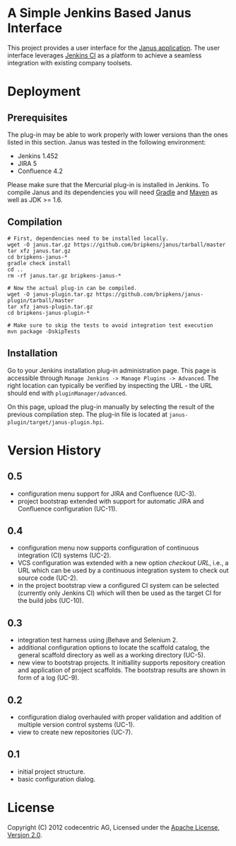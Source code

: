 # A Simple Jenkins Based Janus Interface

This project provides a user interface for the
[Janus application](https://github.com/bripkens/janus). The user
interface leverages [Jenkins CI](http://jenkins-ci.org/) as a platform to
achieve a seamless integration with existing company toolsets.

# Deployment

## Prerequisites

The plug-in may be able to work properly with lower versions than the ones
listed in this section. Janus was tested in the following environment:

 - Jenkins 1.452
 - JIRA 5
 - Confluence 4.2

Please make sure that the Mercurial plug-in is installed in Jenkins. To compile
Janus and its dependencies you will need [Gradle](http://www.gradle.org/) and
[Maven](http://maven.apache.org/) as well as JDK >= 1.6.

## Compilation

    # First, dependencies need to be installed locally.
    wget -O janus.tar.gz https://github.com/bripkens/janus/tarball/master
    tar xfz janus.tar.gz
    cd bripkens-janus-*
    gradle check install
    cd ..
    rm -rf janus.tar.gz bripkens-janus-*

    # Now the actual plug-in can be compiled.
    wget -O janus-plugin.tar.gz https://github.com/bripkens/janus-plugin/tarball/master
    tar xfz janus-plugin.tar.gz
    cd bripkens-janus-plugin-*

    # Make sure to skip the tests to avoid integration test execution
    mvn package -DskipTests

## Installation

Go to your Jenkins installation plug-in administration page. This page is
accessible through `Manage Jenkins -> Manage Plugins -> Advanced`. The right
location can typically be verified by inspecting the URL - the URL should end
with `pluginManager/advanced`.

On this page, upload the plug-in manually by selecting the result of the
previous compilation step. The plug-in file is located at
`janus-plugin/target/janus-plugin.hpi`.

# Version History

## 0.5

 - configuration menu support for JIRA and Confluence (UC-3).
 - project bootstrap extended with support for automatic JIRA and Confluence
   configuration (UC-11).

## 0.4

 - configuration menu now supports configuration of continuous integration (CI)
   systems (UC-2).
 - VCS configuration was extended with a new option *checkout URL*, i.e., a
   URL which can be used by a continuous integration system to check out
   source code (UC-2).
 - in the project bootstrap view a configured CI system can be selected
   (currently only Jenkins CI) which will then be used as the target CI for
   the build jobs (UC-10).

## 0.3

 - integration test harness using jBehave and Selenium 2.
 - additional configuration options to locate the scaffold catalog, the general
   scaffold directory as well as a working directory (UC-5).
 - new view to bootstrap projects. It initiallity supports repository creation
   and application of project scaffolds. The bootstrap results are shown in
   form of a log (UC-9).

## 0.2

 - configuration dialog overhauled with proper validation and addition of
   multiple version control systems (UC-1).
 - view to create new repositories (UC-7).

## 0.1

 - initial project structure.
 - basic configuration dialog.

# License

Copyright (C) 2012 codecentric AG, Licensed under the [Apache License, Version 2.0](http://www.apache.org/licenses/LICENSE-2.0).